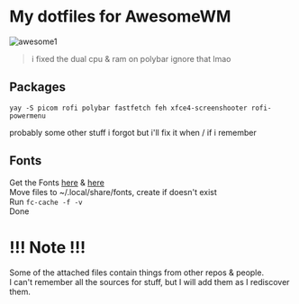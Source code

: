 # My dotfiles for AwesomeWM
![awesome1](https://fuji.s-ul.eu/bpLr62e0)
> i fixed the dual cpu & ram on polybar ignore that lmao
## Packages
``` yay -S picom rofi polybar fastfetch feh xfce4-screenshooter rofi-powermenu ``` 

probably some other stuff i forgot but i'll fix it when / if i remember

## Fonts
Get the Fonts [here](https://www.jetbrains.com/lp/mono/) & [here](https://github.com/ryanoasis/nerd-fonts/releases/download/v3.2.1/JetBrainsMono.zip) \
Move files to ~/.local/share/fonts, create if doesn't exist \
Run ```fc-cache -f -v ``` \
Done

# !!! Note !!!
Some of the attached files contain things from other repos & people. \
I can't remember all the sources for stuff, but I will add them as I rediscover them.
